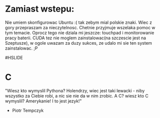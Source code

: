 # Zamiast wstepu:
Nie umiem skonfigurowac Ubuntu :( tak zebym mial polskie znaki. Wiec z gory przepraszam za nieczytelnosc. Chetnie przyjmuje wszelaka pomoc w tym temacie. Oprocz tego nie dziala mi jeszcze:
touchpad i monitorowanie pracy baterii. CUDA tez nie moglem zainstalowac(na szczescie jest na Szeptusze), w ogole uwazam za duzy sukces, ze udalo mi sie ten system zainstalowac. ;P

#HSLIDE

# C
"Wiesz kto wymyslil Pythona? Holendrzy, wiec jest taki lewacki - niby wszystko za Ciebie robi, a nic sie nie da w nim zrobic. A C? wiesz kto C wymyslil? Amerykanie! I to jest jezyk!"
- Piotr Tempczyk
